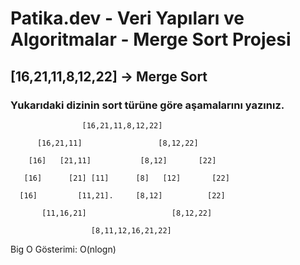 # Patika.dev - Veri Yapıları ve Algoritmalar - Merge Sort Projesi
## [16,21,11,8,12,22] -> Merge Sort
### Yukarıdaki dizinin sort türüne göre aşamalarını yazınız.

```
                [16,21,11,8,12,22]

      [16,21,11]                 [8,12,22]   

    [16]   [21,11]           [8,12]       [22]

   [16]      [21] [11]      [8]   [12]       [22]

  [16]         [11,21].     [8,12]          [22]
    
       [11,16,21]                   [8,12,22]
         
                  [8,11,12,16,21,22]
```

Big O Gösterimi: O(nlogn)